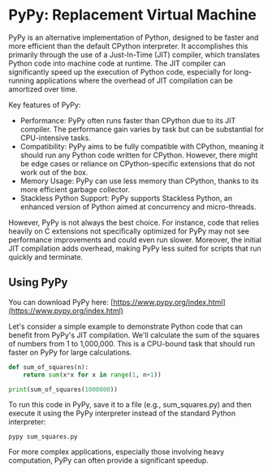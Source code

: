 # PyPy: Replacement Virtual Machine

PyPy is an alternative implementation of Python, designed to be faster and more efficient than the default CPython interpreter. It accomplishes this primarily through the use of a Just-In-Time (JIT) compiler, which translates Python code into machine code at runtime. The JIT compiler can significantly speed up the execution of Python code, especially for long-running applications where the overhead of JIT compilation can be amortized over time.

Key features of PyPy:

- Performance: PyPy often runs faster than CPython due to its JIT compiler. The performance gain varies by task but can be substantial for CPU-intensive tasks.
- Compatibility: PyPy aims to be fully compatible with CPython, meaning it should run any Python code written for CPython. However, there might be edge cases or reliance on CPython-specific extensions that do not work out of the box.
- Memory Usage: PyPy can use less memory than CPython, thanks to its more efficient garbage collector.
- Stackless Python Support: PyPy supports Stackless Python, an enhanced version of Python aimed at concurrency and micro-threads.

However, PyPy is not always the best choice. For instance, code that relies heavily on C extensions not specifically optimized for PyPy may not see performance improvements and could even run slower. Moreover, the initial JIT compilation adds overhead, making PyPy less suited for scripts that run quickly and terminate.

## Using PyPy

You can download PyPy here: [https://www.pypy.org/index.html](https://www.pypy.org/index.html)

Let's consider a simple example to demonstrate Python code that can benefit from PyPy's JIT compilation. We'll calculate the sum of the squares of numbers from 1 to 1,000,000. This is a CPU-bound task that should run faster on PyPy for large calculations.

```python
def sum_of_squares(n):
    return sum(x*x for x in range(1, n+1))

print(sum_of_squares(1000000))
```

To run this code in PyPy, save it to a file (e.g., sum_squares.py) and then execute it using the PyPy interpreter instead of the standard Python interpreter:

```shell
pypy sum_squares.py
```

For more complex applications, especially those involving heavy computation, PyPy can often provide a significant speedup.